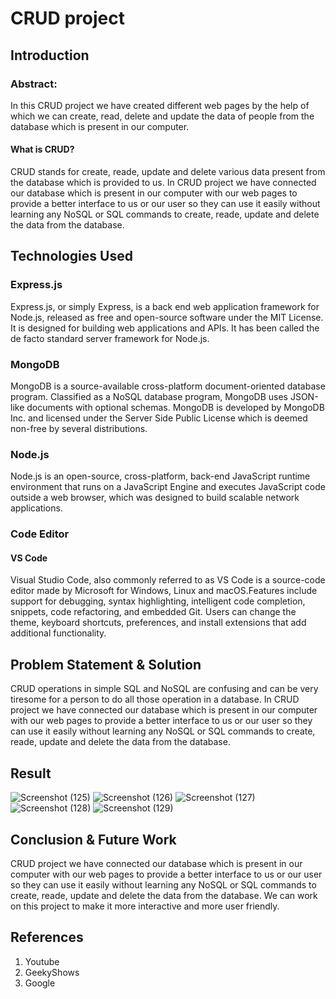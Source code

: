 # CRUD project
## Introduction
### Abstract:
In this CRUD project we have created different web pages by the help of which we can create, read, delete and update the data of people from the database which is present in our computer.

#### What is CRUD?
CRUD stands for create, reade, update and delete various data present from the database which is provided to us. In CRUD project we have connected our database which is present in our computer with our web pages to provide a better interface to us or our user so they can use it easily without learning any NoSQL or SQL commands to create, reade, update and delete the data from the database.

## Technologies Used
### Express.js
Express.js, or simply Express, is a back end web application framework for Node.js, released as free and open-source software under the MIT License. It is designed for building web applications and APIs. It has been called the de facto standard server framework for Node.js.

### MongoDB
MongoDB is a source-available cross-platform document-oriented database program. Classified as a NoSQL database program, MongoDB uses JSON-like documents with optional schemas. MongoDB is developed by MongoDB Inc. and licensed under the Server Side Public License which is deemed non-free by several distributions.

### Node.js
Node.js is an open-source, cross-platform, back-end JavaScript runtime environment that runs on a JavaScript Engine and executes JavaScript code outside a web browser, which was designed to build scalable network applications.

### Code Editor
#### VS Code
Visual Studio Code, also commonly referred to as VS Code is a source-code editor made by Microsoft for Windows, Linux and macOS.Features include support for debugging, syntax highlighting, intelligent code completion, snippets, code refactoring, and embedded Git. Users can change the theme, keyboard shortcuts, preferences, and install extensions that add additional functionality.

## Problem Statement & Solution
CRUD operations in simple SQL and NoSQL are confusing and can be very tiresome for a person to do all those operation in a database. In CRUD project we have connected our database which is present in our computer with our web pages to provide a better interface to us or our user so they can use it easily without learning any NoSQL or SQL commands to create, reade, update and delete the data from the database.

## Result
![Screenshot (125)](https://user-images.githubusercontent.com/106834986/185573155-8e72de2e-ef26-477e-a374-1eb8f7a07d13.png)
![Screenshot (126)](https://user-images.githubusercontent.com/106834986/185574046-a7c14d01-6c92-415d-90e3-97c14a7aae9b.png)
![Screenshot (127)](https://user-images.githubusercontent.com/106834986/185574103-23a3659d-0080-4f04-a921-dbbc134ef985.png)
![Screenshot (128)](https://user-images.githubusercontent.com/106834986/185574130-ccd37e4e-e57a-495c-80a7-b9e99484c264.png)
![Screenshot (129)](https://user-images.githubusercontent.com/106834986/185577180-8ce8cf08-39d3-45f5-8151-b01cab6dbc69.png)


## Conclusion & Future Work
CRUD project we have connected our database which is present in our computer with our web pages to provide a better interface to us or our user so they can use it easily without learning any NoSQL or SQL commands to create, reade, update and delete the data from the database. We can work on this project to make it more interactive and more user friendly.

## References

1. Youtube
2. GeekyShows
3. Google

